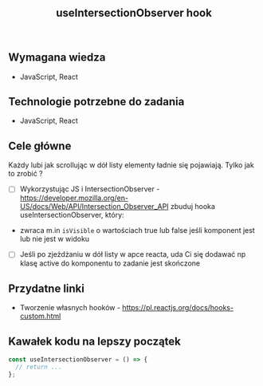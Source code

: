 <h2 align="center">useIntersectionObserver hook</h2>

<br>

## Wymagana wiedza

- JavaScript, React

## Technologie potrzebne do zadania

- JavaScript, React

## Cele główne

Każdy lubi jak scrollując w dół listy elementy ładnie się pojawiają. Tylko jak to zrobić ?

- [ ] Wykorzystując JS i IntersectionObserver - https://developer.mozilla.org/en-US/docs/Web/API/Intersection_Observer_API zbuduj hooka useIntersectionObserver, który:

* zwraca m.in `isVisible` o wartościach true lub false jeśli komponent jest lub nie jest w widoku

- [ ] Jeśli po zjeżdżaniu w dół listy w apce reacta, uda Ci się dodawać np klasę active do komponentu to zadanie jest skończone

## Przydatne linki

- Tworzenie własnych hooków - https://pl.reactjs.org/docs/hooks-custom.html

## Kawałek kodu na lepszy początek

```javascript
const useIntersectionObserver = () => {
  // return ...
};
```
